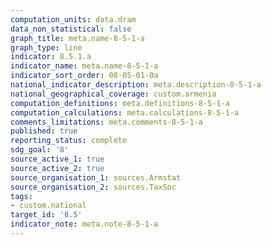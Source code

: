 ```yaml
---
computation_units: data.dram
data_non_statistical: false
graph_title: meta.name-8-5-1-a
graph_type: line
indicator: 8.5.1.a
indicator_name: meta.name-8-5-1-a
indicator_sort_order: 08-05-01-0a
national_indicator_description: meta.description-8-5-1-a
national_geographical_coverage: custom.armenia
computation_definitions: meta.definitions-8-5-1-a
computation_calculations: meta.calculations-8-5-1-a
comments_limitations: meta.comments-8-5-1-a
published: true
reporting_status: complete
sdg_goal: '8'
source_active_1: true
source_active_2: true
source_organisation_1: sources.Armstat
source_organisation_2: sources.TaxSoc
tags:
- custom.national
target_id: '8.5'
indicator_note: meta.note-8-5-1-a
---
```

